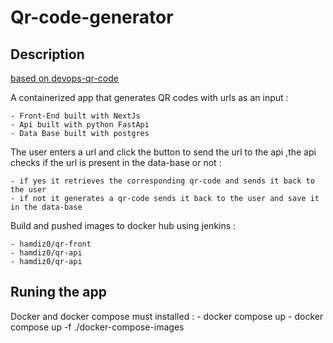 # Qr-code-generator

## Description

<a href="https://github.com/rishabkumar7/devops-qr-code">based on devops-qr-code</a>

A containerized app that generates QR codes with urls as an input :

    - Front-End built with NextJs
    - Api built with python FastApi
    - Data Base built with postgres

The user enters a url and click the button to send the url to the api ,the api checks if the url is present in the data-base or not :

    - if yes it retrieves the corresponding qr-code and sends it back to the user
    - if not it generates a qr-code sends it back to the user and save it in the data-base
    
Build and pushed images to docker hub using jenkins :

    - hamdiz0/qr-front
    - hamdiz0/qr-api
    - hamdiz0/qr-api

## Runing the app

Docker and docker compose must installed :
    - docker compose up
    - docker compose up -f ./docker-compose-images

